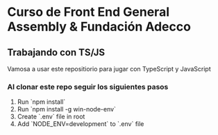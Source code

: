 # 
<h1>Curso de Front End General Assembly & Fundación Adecco</h1>
<h2>Trabajando con TS/JS</h2>
<p>Vamosa a usar este repositiorio para jugar con TypeScript y JavaScript</p>
<h3>Al clonar este repo seguir los siguientes pasos</h3>
<ol>
  <li>Run `npm install`</li>
  <li>Run `npm install -g win-node-env`</li>
  <li>Create `.env` file in root</li>
  <li>Add `NODE_ENV=development` to `.env` file</li>
</ol>
